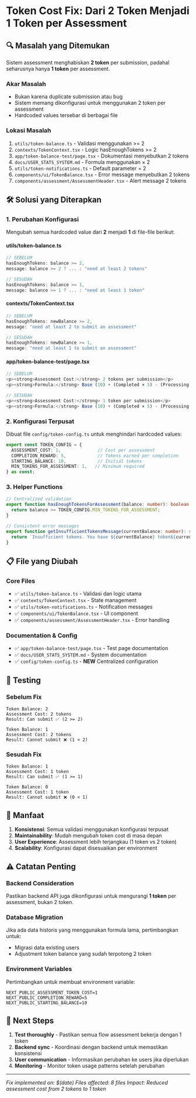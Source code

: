 # Token Cost Fix: Dari 2 Token Menjadi 1 Token per Assessment

## 🔍 **Masalah yang Ditemukan**

Sistem assessment menghabiskan **2 token** per submission, padahal seharusnya hanya **1 token** per assessment.

### **Akar Masalah**
- Bukan karena duplicate submission atau bug
- Sistem memang dikonfigurasi untuk menggunakan 2 token per assessment
- Hardcoded values tersebar di berbagai file

### **Lokasi Masalah**
1. `utils/token-balance.ts` - Validasi menggunakan >= 2
2. `contexts/TokenContext.tsx` - Logic hasEnoughTokens >= 2  
3. `app/token-balance-test/page.tsx` - Dokumentasi menyebutkan 2 tokens
4. `docs/USER_STATS_SYSTEM.md` - Formula menggunakan × 2
5. `utils/token-notifications.ts` - Default parameter = 2
6. `components/ui/TokenBalance.tsx` - Error message menyebutkan 2 tokens
7. `components/assessment/AssessmentHeader.tsx` - Alert message 2 tokens

## 🛠️ **Solusi yang Diterapkan**

### **1. Perubahan Konfigurasi**
Mengubah semua hardcoded value dari **2** menjadi **1** di file-file berikut:

#### **utils/token-balance.ts**
```typescript
// SEBELUM
hasEnoughTokens: balance >= 2,
message: balance >= 2 ? ... : "need at least 2 tokens"

// SESUDAH  
hasEnoughTokens: balance >= 1,
message: balance >= 1 ? ... : "need at least 1 token"
```

#### **contexts/TokenContext.tsx**
```typescript
// SEBELUM
hasEnoughTokens: newBalance >= 2,
message: "need at least 2 to submit an assessment"

// SESUDAH
hasEnoughTokens: newBalance >= 1, 
message: "need at least 1 to submit an assessment"
```

#### **app/token-balance-test/page.tsx**
```typescript
// SEBELUM
<p><strong>Assessment Cost:</strong> 2 tokens per submission</p>
<p><strong>Formula:</strong> Base (10) + (Completed × 5) - (Processing × 2)</p>

// SESUDAH
<p><strong>Assessment Cost:</strong> 1 token per submission</p>
<p><strong>Formula:</strong> Base (10) + (Completed × 5) - (Processing × 1)</p>
```

### **2. Konfigurasi Terpusat**
Dibuat file `config/token-config.ts` untuk menghindari hardcoded values:

```typescript
export const TOKEN_CONFIG = {
  ASSESSMENT_COST: 1,              // Cost per assessment
  COMPLETION_REWARD: 5,            // Tokens earned per completion
  STARTING_BALANCE: 10,            // Initial tokens
  MIN_TOKENS_FOR_ASSESSMENT: 1,   // Minimum required
} as const;
```

### **3. Helper Functions**
```typescript
// Centralized validation
export function hasEnoughTokensForAssessment(balance: number): boolean {
  return balance >= TOKEN_CONFIG.MIN_TOKENS_FOR_ASSESSMENT;
}

// Consistent error messages
export function getInsufficientTokensMessage(currentBalance: number): string {
  return `Insufficient tokens. You have ${currentBalance} token${currentBalance !== 1 ? 's' : ''} but need at least ${TOKEN_CONFIG.MIN_TOKENS_FOR_ASSESSMENT} token to submit an assessment.`;
}
```

## 📋 **File yang Diubah**

### **Core Files**
- ✅ `utils/token-balance.ts` - Validasi dan logic utama
- ✅ `contexts/TokenContext.tsx` - State management
- ✅ `utils/token-notifications.ts` - Notification messages
- ✅ `components/ui/TokenBalance.tsx` - UI component
- ✅ `components/assessment/AssessmentHeader.tsx` - Error handling

### **Documentation & Config**
- ✅ `app/token-balance-test/page.tsx` - Test page documentation
- ✅ `docs/USER_STATS_SYSTEM.md` - System documentation
- ✅ `config/token-config.ts` - **NEW** Centralized configuration

## 🧪 **Testing**

### **Sebelum Fix**
```
Token Balance: 2
Assessment Cost: 2 tokens
Result: Can submit ✅ (2 >= 2)

Token Balance: 1  
Assessment Cost: 2 tokens
Result: Cannot submit ❌ (1 < 2)
```

### **Sesudah Fix**
```
Token Balance: 1
Assessment Cost: 1 token
Result: Can submit ✅ (1 >= 1)

Token Balance: 0
Assessment Cost: 1 token  
Result: Cannot submit ❌ (0 < 1)
```

## 🔮 **Manfaat**

1. **Konsistensi**: Semua validasi menggunakan konfigurasi terpusat
2. **Maintainability**: Mudah mengubah token cost di masa depan
3. **User Experience**: Assessment lebih terjangkau (1 token vs 2 token)
4. **Scalability**: Konfigurasi dapat disesuaikan per environment

## ⚠️ **Catatan Penting**

### **Backend Consideration**
Pastikan backend API juga dikonfigurasi untuk mengurangi **1 token** per assessment, bukan 2 token.

### **Database Migration**
Jika ada data historis yang menggunakan formula lama, pertimbangkan untuk:
- Migrasi data existing users
- Adjustment token balance yang sudah terpotong 2 token

### **Environment Variables**
Pertimbangkan untuk membuat environment variable:
```env
NEXT_PUBLIC_ASSESSMENT_TOKEN_COST=1
NEXT_PUBLIC_COMPLETION_REWARD=5
NEXT_PUBLIC_STARTING_BALANCE=10
```

## 🎯 **Next Steps**

1. **Test thoroughly** - Pastikan semua flow assessment bekerja dengan 1 token
2. **Backend sync** - Koordinasi dengan backend untuk memastikan konsistensi
3. **User communication** - Informasikan perubahan ke users jika diperlukan
4. **Monitoring** - Monitor token usage patterns setelah perubahan

---

*Fix implemented on: $(date)*
*Files affected: 8 files*
*Impact: Reduced assessment cost from 2 tokens to 1 token*
